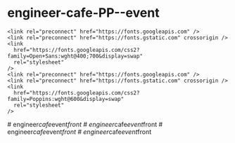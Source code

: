 # engineer-cafe-PP--event

    <link rel="preconnect" href="https://fonts.googleapis.com" />
    <link rel="preconnect" href="https://fonts.gstatic.com" crossorigin />
    <link
      href="https://fonts.googleapis.com/css2?family=Open+Sans:wght@400;700&display=swap"
      rel="stylesheet"
    />
    <link rel="preconnect" href="https://fonts.googleapis.com" />
    <link rel="preconnect" href="https://fonts.gstatic.com" crossorigin />
    <link
      href="https://fonts.googleapis.com/css2?family=Poppins:wght@600&display=swap"
      rel="stylesheet"
    />
#   e n g i n e e r _ c a f e _ e v e n t _ f r o n t  
 #   e n g i n e e r _ c a f e _ e v e n t _ f r o n t  
 #   e n g i n e e r _ c a f e _ e v e n t _ f r o n t  
 #   e n g i n e e r _ c a f e _ e v e n t _ f r o n t  
 
